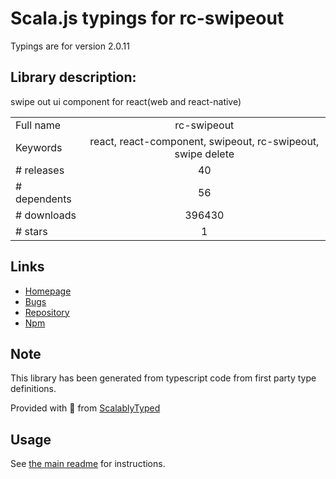
# Scala.js typings for rc-swipeout

Typings are for version 2.0.11

## Library description:
swipe out ui component for react(web and react-native)

|                    |                 |
| ------------------ | :-------------: |
| Full name          | rc-swipeout |
| Keywords           | react, react-component, swipeout, rc-swipeout, swipe delete |
| # releases         | 40 |
| # dependents       | 56 |
| # downloads        | 396430 |
| # stars            | 1 |

## Links
- [Homepage](https://github.com/react-component/swipeout)
- [Bugs](https://github.com/react-component/swipeout/issues)
- [Repository](https://github.com/react-component/swipeout)
- [Npm](https://www.npmjs.com/package/rc-swipeout)
    


## Note
This library has been generated from typescript code from first party type definitions.

Provided with :purple_heart: from [ScalablyTyped](https://github.com/oyvindberg/ScalablyTyped)

## Usage
See [the main readme](../../readme.md) for instructions.


